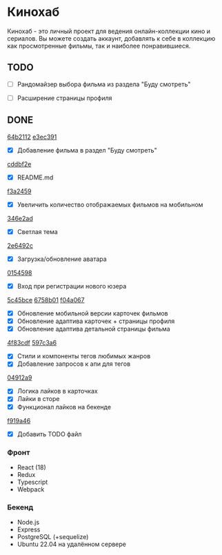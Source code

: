 # Кинохаб
Кинохаб - это личный проект для ведения онлайн-коллекции кино и сериалов.
Вы можете создать аккаунт, добавлять к себе в коллекцию как просмотренные фильмы, так и наиболее понравившиеся.

## TODO

- [ ] Рандомайзер выбора фильма из раздела "Буду смотреть" 
- [ ] Расширение страницы профиля


## DONE

[64b2112](https://github.com/tyradire/dev.danya-frontend/commit/64b21126e0d9e0c1bf955a220ac2c279d84fa5fb)
[e3ec391](https://github.com/tyradire/dev.danya-frontend/commit/e3ec391f41bcc564d6035e1ae463ac61c87ad118)
- [x] Добавление фильма в раздел "Буду смотреть"

[cddbf2e](https://github.com/tyradire/dev.danya-frontend/commit/cddbf2e5d1713e16fa5715fd4435d8670930824d)
- [x] README.md

[f3a2459](https://github.com/tyradire/dev.danya-frontend/commit/f3a2459182b730f95dc4d6c8c4b07271da601925)
- [x] Увеличить количество отображаемых фильмов на мобильном

[346e2ad](https://github.com/tyradire/dev.danya-frontend/commit/346e2ad04d699206ca1ad8a3b4148a5bc35c7942)
- [x] Светлая тема

[2e6492c](https://github.com/tyradire/dev.danya-frontend/commit/2e6492c28eacbfd393b797b6d20021f97a66854f)
- [x] Загрузка/обновление аватара

[0154598](https://github.com/tyradire/dev.danya-frontend/commit/01545985d3c1b47e2e2ac5aafdcdb47333ccd4b6)
- [x] Вход при регистрации нового юзера

[5c45bce](https://github.com/tyradire/dev.danya-frontend/commit/5c45bcecdf0bf0f7df89870c11ea00665c4ca897)
[6758b01](https://github.com/tyradire/dev.danya-frontend/commit/6758b01ffbf92871eafd906aa68c7a5981d2057b)
[f04a067](https://github.com/tyradire/dev.danya-frontend/commit/f04a06796e669cccd6affb8a04a0c0822e0183ed)
- [x] Обновление мобильной версии карточек фильмов
- [x] Обновление адаптива карточек + страницы профиля
- [x] Обновление адаптива детальной страницы фильма

[4f83cdf](https://github.com/tyradire/dev.danya-frontend/commit/4f83cdf0f9495adf12eecdd94aa0d9b22aa28e1c)
[597c3a6](https://github.com/tyradire/dev.danya-frontend/commit/597c3a68fed47cb4255b6780eda50b2a7091c2ee)
- [x] Стили и компоненты тегов любимых жанров
- [x] Добавление запросов к апи для тегов

[04912a9](https://github.com/tyradire/dev.danya-frontend/commit/04912a9d79cb3628e05499e561552ebeae8e4b57)
- [x]  Логика лайков в карточках
- [x]  Лайки в сторе
- [x]  Функционал лайков на бекенде

[f919a46](https://github.com/tyradire/dev.danya-frontend/commit/f919a46b5719bc6200e51edee11ea5bae3a793c0)
- [x] Добавить TODO файл

### Фронт
- React (18)
- Redux
- Typescript
- Webpack

### Бекенд
- Node.js
- Express
- PostgreSQL (+sequelize)
- Ubuntu 22.04 на удалённом сервере